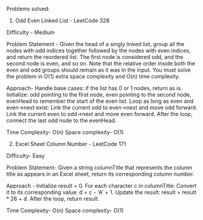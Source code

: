 Problems solved:

1. Odd Even Linked List - LeetCode 328

Difficulty - Medium 

Problem Statement - 
Given the head of a singly linked list, group all the nodes with odd indices together followed by the nodes with even indices, and return the reordered list.
The first node is considered odd, and the second node is even, and so on.
Note that the relative order inside both the even and odd groups should remain as it was in the input.
You must solve the problem in O(1) extra space complexity and O(n) time complexity.

Approach- 
Handle base cases: if the list has 0 or 1 nodes, return as is.
Initialize:
    odd pointing to the first node,
    even pointing to the second node,
    evenHead to remember the start of the even list.
Loop as long as even and even->next exist:
    Link the current odd to even->next and move odd forward.
    Link the current even to odd->next and move even forward.
After the loop, connect the last odd node to the evenHead.

Time Complexity- O(n)
Space complexity- O(1)

2. Excel Sheet Column Number - LeetCode 171

Difficulty- Easy

Problem Statement- 
Given a string columnTitle that represents the column title as appears in an Excel sheet, return its corresponding column number.

Approach - 
Initialize result = 0.
For each character c in columnTitle:
    Convert it to its corresponding value: d = c - 'A' + 1.
    Update the result: result = result * 26 + d.
After the loop, return result.

Time Complexity- O(n)
Space complexity- O(1)
